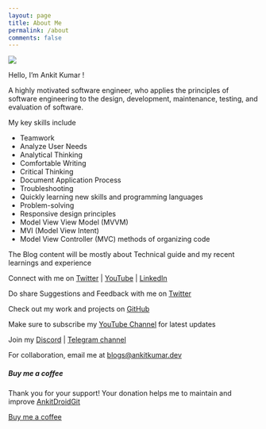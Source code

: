 ```yaml
---
layout: page
title: About Me
permalink: /about
comments: false
---
```


<div class="row justify-content-between">

  <div class="col-md-8 pr-5">

  <p>
    <img src="../../assets/images/about/about_banner.png" />
  </p>

  <div class="section-content">
            <p>Hello, I’m Ankit Kumar !</p>
            <p>
              A highly motivated software engineer, who applies the principles
              of software engineering to the design, development, maintenance,
              testing, and evaluation of software.
            </p>
            <p>
              My key skills include
            <ul>
                <li>Teamwork</li>
                <li>Analyze User Needs</li>
                <li>Analytical Thinking</li>
                <li>Comfortable Writing</li>
                <li>Critical Thinking</li>
                <li>Document Application Process</li>
                <li>Troubleshooting</li>
                <li>Quickly learning new skills and programming languages</li>
                <li>Problem-solving</li>
                <li>Responsive design principles</li>
                <li>Model View View Model (MVVM)</li>
                <li>MVI (Model View Intent)</li>
                <li>Model View Controller (MVC) methods of organizing code</li>
            </ul>
            </p>
          </div>
          
  <div>
    <p>The Blog content will be mostly about Technical guide and my recent learnings and experience</p>
    <p>Connect with me on <a target="_blank" href="https://twitter.com/KumarrAnkitt"> Twitter</a>
      |  <a target="_blank" href="https://www.youtube.com/channel/UCalpz0wG0xvNXcVYasg1pEA"> YouTube</a>
      |  <a target="_blank" href="https://www.linkedin.com/in/kumarankitkumar">LinkedIn</a>
    </p>
  <p>Do share Suggestions and Feedback with me on  <a target="_blank" href="https://twitter.com/KumarrAnkitt"> Twitter</a></p>
  <p>Check out my work and projects on <a target="_blank" href="https://github.com/AnkitDroidGit">GitHub</a></p>

  <p>Make sure to subscribe my <a target="_blank" href="https://www.youtube.com/channel/UCalpz0wG0xvNXcVYasg1pEA">YouTube Channel</a> for latest updates</p>

  <p>Join my <a target="_blank" href="https://discord.gg/QNWqVmtG3E">Discord</a> | 
    <a target="_blank" href="https://t.me/TechTalksbyAnkitKumar">Telegram channel</a>
  </p>

  <p>For collaboration, email me at <a
        href="mailto:blogs@ankitkumar.dev?subject=&body=:%20"
        target="_blank"
        title="Email"
        onclick="window.open(this.href, 'width=550,height=435');return false;"
      >blogs@ankitkumar.dev</a></p>

  </div>
</div>

<div class="col-md-4">

  <div class="sticky-top sticky-top-80">
  <h5>Buy me a coffee</h5>

  <p>Thank you for your support! Your donation helps me to maintain and improve <a target="_blank" href="https://github.com/AnkitDroidGit">AnkitDroidGit <i class="fab fa-github"></i></a>
  </p>

<a target="_blank" href="https://www.paypal.me/cogitator" class="btn btn-danger">Buy me a coffee</a>

  </div>
</div>
